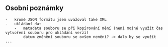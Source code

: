 
## Osobní poznámky
	-   kromě JSON formátu jsem uvažoval také XML
    -   ukládání dat
        -   metadata souboru se při kopírování mění (není možné využít čas vytvoření souboru pro ukládání verzí)
            datum změnění souboru se ovšem nemění? -> dalo by se využít ...
